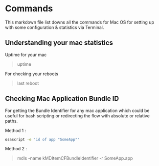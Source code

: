 # Commands

This markdown file list downs all the commands for Mac OS for setting up with some configuration & statistics via Terminal.

## 

## Understanding your mac statistics

Uptime for your mac

> uptime

For checking your reboots

> last reboot

## Checking Mac Application Bundle ID

For getting the Bundle Identifier for any mac application which could be useful for bash scripting or redirecting the flow with absolute or relative paths.

Method 1 :

```sh
osascript -e 'id of app "SomeApp"'
```

Method 2 :

> mdls -name kMDItemCFBundleIdentifier -r SomeApp.app

## 

